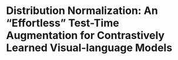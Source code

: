 # Distribution Normalization: An “Effortless” Test-Time Augmentation for Contrastively Learned Visual-language Models